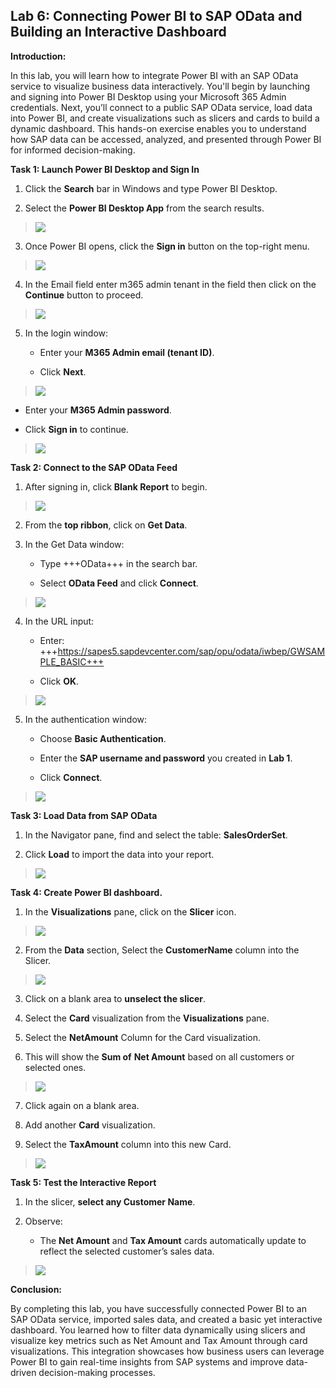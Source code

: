 ## Lab 6: Connecting Power BI to SAP OData and Building an Interactive Dashboard

**Introduction:**

In this lab, you will learn how to integrate Power BI with an SAP OData
service to visualize business data interactively. You'll begin by
launching and signing into Power BI Desktop using your Microsoft 365
Admin credentials. Next, you’ll connect to a public SAP OData service,
load data into Power BI, and create visualizations such as slicers and
cards to build a dynamic dashboard. This hands-on exercise enables you
to understand how SAP data can be accessed, analyzed, and presented
through Power BI for informed decision-making.

**Task 1: Launch Power BI Desktop and Sign In**

1.  Click the **Search** bar in Windows and type Power BI Desktop.

2.  Select the **Power BI Desktop App** from the search results.

> ![](./media/image1.png)

3.  Once Power BI opens, click the **Sign in** button on the top-right
    menu.

> ![](./media/image2.png)

4.  In the Email field enter m365 admin tenant in the field then click
    on the **Continue** button to proceed.

> ![](./media/image3.png)

5.  In the login window:

    - Enter your **M365 Admin email (tenant ID)**.

    - Click **Next**.

> ![](./media/image4.png)

- Enter your **M365 Admin password**.

- Click **Sign in** to continue.

> ![](./media/image5.png)

**Task 2: Connect to the SAP OData Feed**

1.  After signing in, click **Blank Report** to begin.

> ![](./media/image6.png)

2.  From the **top ribbon**, click on **Get Data**.

3.  In the Get Data window:

    - Type +++OData+++ in the search bar.

    - Select **OData Feed** and click **Connect**.

> ![](./media/image7.png)

4.  In the URL input:

    - Enter: +++https://sapes5.sapdevcenter.com/sap/opu/odata/iwbep/GWSAMPLE_BASIC+++

    - Click **OK**.

> ![](./media/image8.png)

5.  In the authentication window:

    - Choose **Basic Authentication**.

    - Enter the **SAP username and password** you created in **Lab 1**.

    - Click **Connect**.

> ![](./media/image9.png)

**Task 3: Load Data from SAP OData**

1.  In the Navigator pane, find and select the table: **SalesOrderSet**.

2.  Click **Load** to import the data into your report.

> ![](./media/image10.png)

**Task 4: Create Power BI dashboard.**

1.  In the **Visualizations** pane, click on the **Slicer** icon.

> ![](./media/image11.png)

2.  From the **Data** section, Select the **CustomerName** column into
    the Slicer.

> ![](./media/image12.png)

3.  Click on a blank area to **unselect the slicer**.

4.  Select the **Card** visualization from the **Visualizations** pane.

5.  Select the **NetAmount** Column for the Card visualization.

6.  This will show the **Sum of** **Net Amount** based on all customers
    or selected ones.

> ![](./media/image13.png)

7.  Click again on a blank area.

8.  Add another **Card** visualization.

9.  Select the **TaxAmount** column into this new Card.

> ![](./media/image14.png)

**Task 5: Test the Interactive Report**

1.  In the slicer, **select any Customer Name**.

2.  Observe:

    - The **Net Amount** and **Tax Amount** cards automatically update
      to reflect the selected customer’s sales data.

> ![](./media/image15.png)

**Conclusion:**

By completing this lab, you have successfully connected Power BI to an
SAP OData service, imported sales data, and created a basic yet
interactive dashboard. You learned how to filter data dynamically using
slicers and visualize key metrics such as Net Amount and Tax Amount
through card visualizations. This integration showcases how business
users can leverage Power BI to gain real-time insights from SAP systems
and improve data-driven decision-making processes.
